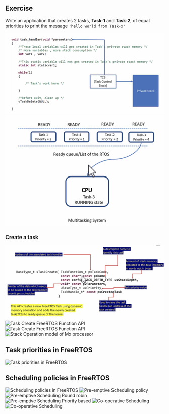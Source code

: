 ## Exercise
     
		 
Write an application that creates 2 tasks, **Task-1** and **Task-2**, 
of equal priorities to print the message `'hello world from Task-x'`  
     
		 
<img src="images/task_handler.png" alt="Task Handler" title="Task Handler">  		
    
		
<img src="images/task_ready.png" alt="Task Ready FreeRTOS kernel list" title="Task Ready FreeRTOS kernel list">  			 
    
### Create a task    
     
<img src="images/task_create.png" alt="Task Create FreeRTOS Function API" title="Task Create FreeRTOS Function API">     
     
   
<img src="task_create2.png" alt="Task Create FreeRTOS Function API" title="Task Create FreeRTOS Function API">        
     
   
<img src="task_create3.png" alt="Task Create FreeRTOS Function API" title="Task Create FreeRTOS Function API">  
     
   
<img src="stack_operation_mode_mx_processor.png" alt="Stack Operation model of Mx processor" title="Stack Operation model of Mx processor">  	 	
    
		
## Task priorities in FreeRTOS   
     
<img src="task_prior.png" alt="Task priorities in FreeRTOS" title="Task priorities in FreeRTOS">  			 		 
    
		
## Scheduling policies in FreeRTOS   
     
<img src="sched_policy.png" alt="Scheduling policies in FreeRTOS" title="Scheduling policies in FreeRTOS">  			 		 
    
     
<img src="preempt_sched.png" alt="Pre-emptive Scheduling policy" title="Pre-emptive Scheduling policy"> 
    
     
<img src="preempt_round_robin.png" alt="Pre-emptive Scheduling Round robin" title="Pre-emptive Scheduling Round robin">   
    
     
<img src="preempt_prior_based.png" alt="Pre-emptive Scheduling Priority based" title="Pre-emptive Scheduling Priority based">    
    
     
<img src="coop_sched.png" alt="Co-operative Scheduling" title="Co-operative Scheduling">   
    
     
<img src="coop_sched2.png" alt="Co-operative Scheduling" title="Co-operative Scheduling">
	 
  

  				 
     


		 
     
		   					 		 		 


			
			    
      
